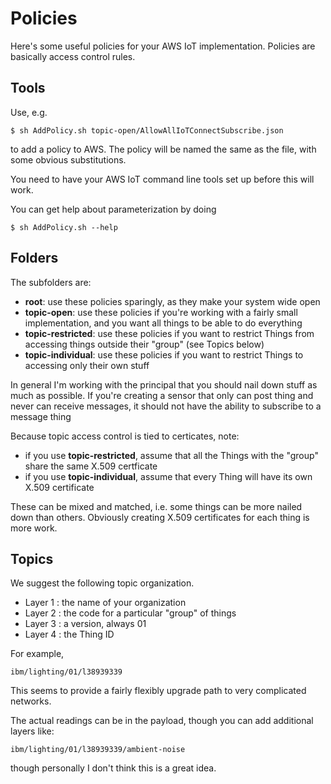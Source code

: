 # Policies

Here's some useful policies for your AWS IoT implementation.
Policies are basically access control rules.

## Tools

Use, e.g. 
    
    $ sh AddPolicy.sh topic-open/AllowAllIoTConnectSubscribe.json

to add a policy to AWS. The policy will be named the same as the file,
with some obvious substitutions. 

You need to have your AWS IoT command line tools set up before this will work.

You can get help about parameterization by doing

    $ sh AddPolicy.sh --help

## Folders

The subfolders are:

* **root**: use these policies sparingly, as they make your system wide open
* **topic-open**: use these policies if you're working with a fairly small implementation, and you want all things to be able to do everything
* **topic-restricted**: use these policies if you want to restrict Things from accessing things outside their "group" (see Topics below)
* **topic-individual**: use these policies if you want to restrict Things to accessing only their own stuff

In general I'm working with the principal that you should nail down stuff as much as possible.
If you're creating a sensor that only can post thing and never can receive messages,
it should not have the ability to subscribe to a message thing

Because topic access control is tied to certicates, note:

* if you use **topic-restricted**, assume that all the Things with the "group" share the same X.509 certficate
* if you use **topic-individual**, assume that every Thing will have its own X.509 certificate

These can be mixed and matched, i.e. some things can be more nailed down than others. Obviously creating 
X.509 certificates for each thing is more work.

## Topics

We suggest the following topic organization.

* Layer 1 : the name of your organization
* Layer 2 : the code for a particular "group" of things
* Layer 3 : a version, always 01 
* Layer 4 : the Thing ID

For example,

    ibm/lighting/01/l38939339

This seems to provide a fairly flexibly upgrade path to very complicated networks.

The actual readings can be in the payload, though you can add additional layers like:
    
    ibm/lighting/01/l38939339/ambient-noise

though personally I don't think this is a great idea.

